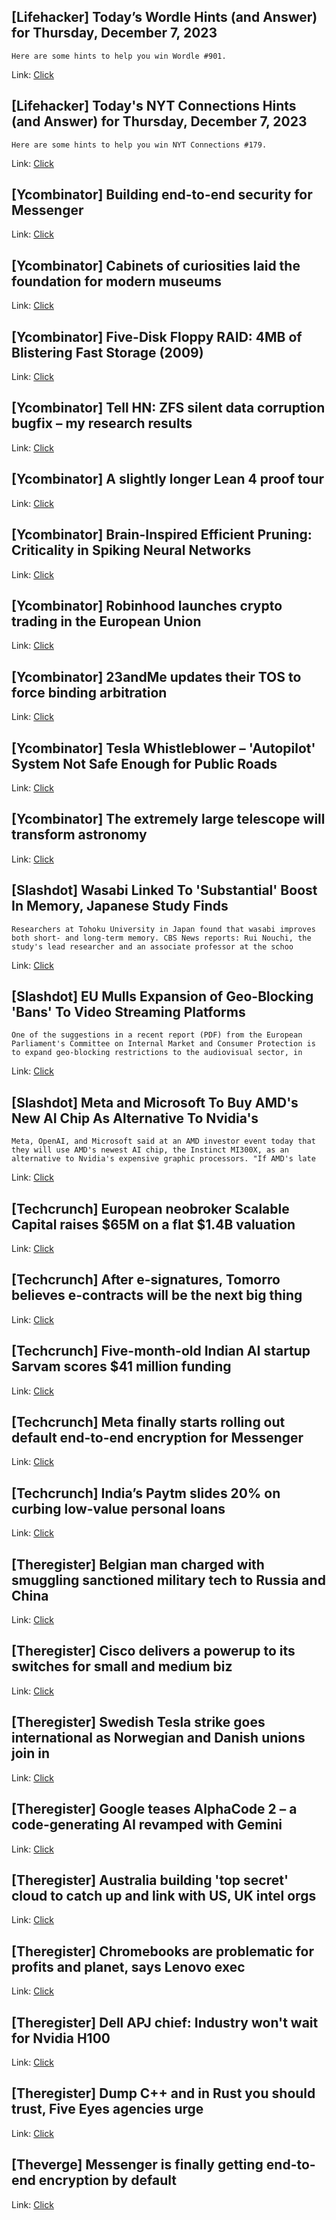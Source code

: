## [Lifehacker] Today’s Wordle Hints (and Answer) for Thursday, December 7, 2023
```
Here are some hints to help you win Wordle #901.
```

Link: [Click](https://lifehacker.com/entertainment/wordle-answer-today-december-7-2023)

## [Lifehacker] Today's NYT Connections Hints (and Answer) for Thursday, December 7, 2023
```
Here are some hints to help you win NYT Connections #179.
```

Link: [Click](https://lifehacker.com/entertainment/nyt-connections-answer-today-december-7-2023)

## [Ycombinator] Building end-to-end security for Messenger
Link: [Click](https://engineering.fb.com/2023/12/06/security/building-end-to-end-security-for-messenger/)

## [Ycombinator] Cabinets of curiosities laid the foundation for modern museums
Link: [Click](https://www.smithsonianmag.com/history/how-cabinets-of-curiosities-laid-the-foundation-for-modern-museums-180983265/)

## [Ycombinator] Five-Disk Floppy RAID: 4MB of Blistering Fast Storage (2009)
Link: [Click](https://www.wired.com/2009/05/five-disk-floppy-raid-4mb-of-blistering-fast-storage/)

## [Ycombinator] Tell HN: ZFS silent data corruption bugfix – my research results
Link: [Click](https://news.ycombinator.com/item?id=38553008)

## [Ycombinator] A slightly longer Lean 4 proof tour
Link: [Click](https://terrytao.wordpress.com/2023/12/05/a-slightly-longer-lean-4-proof-tour/)

## [Ycombinator] Brain-Inspired Efficient Pruning: Criticality in Spiking Neural Networks
Link: [Click](https://arxiv.org/abs/2311.16141)

## [Ycombinator] Robinhood launches crypto trading in the European Union
Link: [Click](https://newsroom.aboutrobinhood.com/robinhood-launches-crypto-trading-in-the-eu/)

## [Ycombinator] 23andMe updates their TOS to force binding arbitration
Link: [Click](https://stackdiary.com/23andme-updates-tos-to-force-binding-arbitration/)

## [Ycombinator] Tesla Whistleblower – 'Autopilot' System Not Safe Enough for Public Roads
Link: [Click](https://jalopnik.com/tesla-whistleblower-says-autopilot-system-is-not-safe-e-1851077068)

## [Ycombinator] The extremely large telescope will transform astronomy
Link: [Click](https://www.economist.com/interactive/science-and-technology/2023/12/06/the-extremely-telescope-will-trasform-astronomy)

## [Slashdot] Wasabi Linked To 'Substantial' Boost In Memory, Japanese Study Finds
```
Researchers at Tohoku University in Japan found that wasabi improves both short- and long-term memory. CBS News reports: Rui Nouchi, the study's lead researcher and an associate professor at the schoo
```

Link: [Click](https://science.slashdot.org/story/23/12/07/0049253/wasabi-linked-to-substantial-boost-in-memory-japanese-study-finds?utm_source=rss1.0mainlinkanon&utm_medium=feed)

## [Slashdot] EU Mulls Expansion of Geo-Blocking 'Bans' To Video Streaming Platforms
```
One of the suggestions in a recent report (PDF) from the European Parliament's Committee on Internal Market and Consumer Protection is to expand geo-blocking restrictions to the audiovisual sector, in
```

Link: [Click](https://yro.slashdot.org/story/23/12/06/2230212/eu-mulls-expansion-of-geo-blocking-bans-to-video-streaming-platforms?utm_source=rss1.0mainlinkanon&utm_medium=feed)

## [Slashdot] Meta and Microsoft To Buy AMD's New AI Chip As Alternative To Nvidia's
```
Meta, OpenAI, and Microsoft said at an AMD investor event today that they will use AMD's newest AI chip, the Instinct MI300X, as an alternative to Nvidia's expensive graphic processors. "If AMD's late
```

Link: [Click](https://hardware.slashdot.org/story/23/12/06/2224201/meta-and-microsoft-to-buy-amds-new-ai-chip-as-alternative-to-nvidias?utm_source=rss1.0mainlinkanon&utm_medium=feed)

## [Techcrunch] European neobroker Scalable Capital raises $65M on a flat $1.4B valuation
Link: [Click](https://techcrunch.com/2023/12/06/european-neobroker-scalable-capital-raises-65m-on-a-flat-1-4b-valuation/)

## [Techcrunch] After e-signatures, Tomorro believes e-contracts will be the next big thing
Link: [Click](https://techcrunch.com/2023/12/06/after-e-signatures-tomorro-believes-e-contracts-will-be-the-next-thing/)

## [Techcrunch] Five-month-old Indian AI startup Sarvam scores $41 million funding
Link: [Click](https://techcrunch.com/2023/12/06/indias-sarvam-ai-raises-41-million-from-lightspeed-khosla-peak-xv/)

## [Techcrunch] Meta finally starts rolling out default end-to-end encryption for Messenger
Link: [Click](https://techcrunch.com/2023/12/06/meta-finally-starts-rolling-out-default-end-to-end-encryption-for-messenger/)

## [Techcrunch] India’s Paytm slides 20% on curbing low-value personal loans
Link: [Click](https://techcrunch.com/2023/12/06/indias-paytm-curbing-low-value-personal-loans-spells-bad-news-for-the-industry/)

## [Theregister] Belgian man charged with smuggling sanctioned military tech to Russia and China
Link: [Click](https://go.theregister.com/feed/www.theregister.com/2023/12/07/belgian_russia_china_hardware/)

## [Theregister] Cisco delivers a powerup to its switches for small and medium biz
Link: [Click](https://go.theregister.com/feed/www.theregister.com/2023/12/07/cisco_catalyst_1200_1300_refresh/)

## [Theregister] Swedish Tesla strike goes international as Norwegian and Danish unions join in
Link: [Click](https://go.theregister.com/feed/www.theregister.com/2023/12/07/swedish_tesla_strike_international/)

## [Theregister] Google teases AlphaCode 2 – a code-generating AI revamped with Gemini
Link: [Click](https://go.theregister.com/feed/www.theregister.com/2023/12/07/alphacode_2_software/)

## [Theregister] Australia building 'top secret' cloud to catch up and link with US, UK intel orgs
Link: [Click](https://go.theregister.com/feed/www.theregister.com/2023/12/07/australia_top_secret_cloud/)

## [Theregister] Chromebooks are problematic for profits and planet, says Lenovo exec
Link: [Click](https://go.theregister.com/feed/www.theregister.com/2023/12/07/chromebooks_are_problematic_for_profits/)

## [Theregister] Dell APJ chief: Industry won't wait for Nvidia H100
Link: [Click](https://go.theregister.com/feed/www.theregister.com/2023/12/07/dell_apj_president_says_industry/)

## [Theregister] Dump C++ and in Rust you should trust, Five Eyes agencies urge
Link: [Click](https://go.theregister.com/feed/www.theregister.com/2023/12/07/memory_correction_five_eyes/)

## [Theverge] Messenger is finally getting end-to-end encryption by default
Link: [Click](https://www.theverge.com/2023/12/6/23991501/facebook-messenger-default-end-to-end-encryption-meta)
